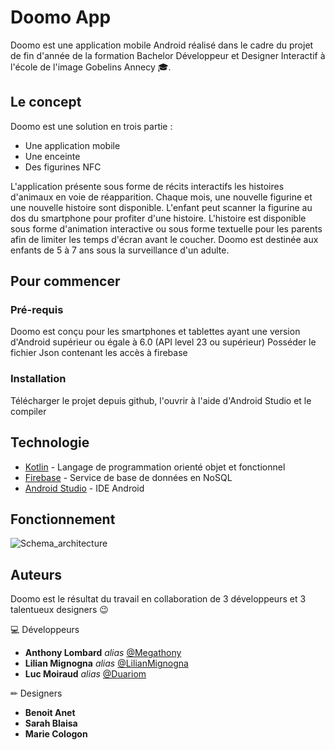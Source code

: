 # Doomo App

Doomo est une application mobile Android réalisé dans le cadre du projet de fin d'année de la formation Bachelor Développeur et Designer Interactif à l'école de l'image Gobelins Annecy 🎓.

## Le concept
Doomo est une solution en trois partie :
* Une application mobile
* Une enceinte
* Des figurines NFC

L'application présente sous forme de récits interactifs les histoires d'animaux en voie de réapparition. Chaque mois, une nouvelle figurine et une nouvelle histoire sont disponible. L'enfant peut scanner la figurine au dos du smartphone pour profiter d'une histoire. L'histoire est disponible sous forme d'animation interactive ou sous forme textuelle pour les parents afin de limiter les temps d'écran avant le coucher.
Doomo est destinée aux enfants de 5 à 7 ans sous la surveillance d'un adulte. 

## Pour commencer

### Pré-requis
Doomo est conçu pour les smartphones et tablettes ayant une version d'Android supérieur ou égale à 6.0 (API level 23 ou supérieur)
Posséder le fichier Json contenant les accès à firebase

### Installation
Télécharger le projet depuis github, l'ouvrir à l'aide d'Android Studio et le compiler

## Technologie

* [Kotlin](https://developer.android.com/kotlin) - Langage de programmation orienté objet et fonctionnel
* [Firebase](https://firebase.google.com/docs) - Service de base de données en NoSQL
* [Android Studio](https://developer.android.com/studio) - IDE Android

## Fonctionnement
![Schema_architecture](https://user-images.githubusercontent.com/61205514/119186515-79f6ee80-ba78-11eb-9b0c-a3f7d3270e24.png)


## Auteurs
Doomo est le résultat du travail en collaboration de 3 développeurs et 3 talentueux designers 😉

💻 Développeurs
* **Anthony Lombard** _alias_ [@Megathony](https://github.com/Megathony)
* **Lilian Mignogna** _alias_ [@LilianMignogna](https://github.com/LilianMignogna)
* **Luc Moiraud** _alias_ [@Duariom](https://github.com/Duariom)

✏ Designers
* **Benoit Anet**
* **Sarah Blaisa**
* **Marie Cologon**
